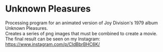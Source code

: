 # Unknown Pleasures
Processing program for an animated version of Joy Division's 1979 album Unknown Pleasures. <br />
Creates a series of png images that must be combined to create a movie. <br />
The final result can be seen on my Instagram: https://www.instagram.com/p/CIdBbrBHC6K/
